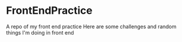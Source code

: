 # FrontEndPractice
A repo of my front end practice
Here are some challenges and random things I'm doing in front end
